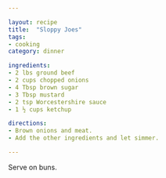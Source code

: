 ```yaml
---

layout: recipe
title:  "Sloppy Joes"
tags: 
- cooking
category: dinner

ingredients:
- 2 lbs ground beef
- 2 cups chopped onions
- 4 Tbsp brown sugar
- 3 Tbsp mustard
- 2 tsp Worcestershire sauce
- 1 ½ cups ketchup

directions:
- Brown onions and meat. 
- Add the other ingredients and let simmer.

---
```


Serve on buns.